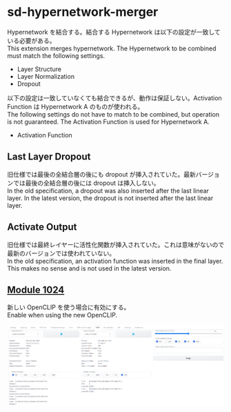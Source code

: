 # sd-hypernetwork-merger
Hypernetwork を結合する。結合する Hypernetwork は以下の設定が一致している必要がある。  
This extension merges hypernetwork. The Hypernetwork to be combined must match the following settings.
- Layer Structure
- Layer Normalization
- Dropout


以下の設定は一致していなくても結合できるが、動作は保証しない。Activation Function は Hypernetwork A のものが使われる。  
The following settings do not have to match to be combined, but operation is not guaranteed. The Activation Function is used for Hypernetwork A.  
- Activation Function

## Last Layer Dropout
旧仕様では最後の全結合層の後にも dropout が挿入されていた。最新バージョンでは最後の全結合層の後には dropout は挿入しない。  
In the old specification, a dropout was also inserted after the last linear layer. In the latest version, the dropout is not inserted after the last linear layer.

## Activate Output
旧仕様では最終レイヤーに活性化関数が挿入されていた。これは意味がないので最新のバージョンでは使われていない。  
In the old specification, an activation function was inserted in the final layer. This makes no sense and is not used in the latest version.  

## [Module 1024](https://github.com/AUTOMATIC1111/stable-diffusion-webui/commit/1123f52cadf8d86c006177791b3191e5b8388b5a)
新しい OpenCLIP を使う場合に有効にする。  
Enable when using the new OpenCLIP.

![](https://github.com/dskjal/sd-hypernetwork-merger/blob/main/misc/screenshot.png)
